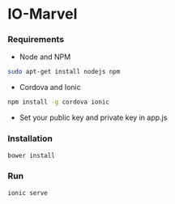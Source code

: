 # IO-Marvel

### Requirements
* Node and NPM
```bash
sudo apt-get install nodejs npm
```
* Cordova and Ionic
```bash
npm install -g cordova ionic
```

* Set your public key and private key in app.js

### Installation
```bash
bower install
```

### Run
```bash
ionic serve
```
